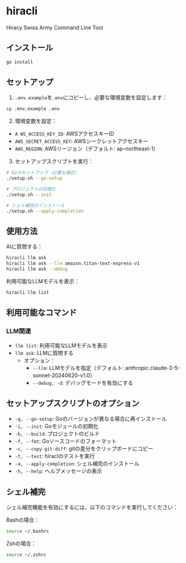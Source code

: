 # hiracli

Hiracy Swiss Army Command Line Tool

## インストール

```bash
go install
```

## セットアップ

1. `.env.example`を`.env`にコピーし、必要な環境変数を設定します：

```bash
cp .env.example .env
```

2. 環境変数を設定：

- `A WS_ACCESS_KEY_ID`: AWSアクセスキーID
- `AWS_SECRET_ACCESS_KEY`: AWSシークレットアクセスキー
- `AWS_REGION`: AWSリージョン（デフォルト: ap-northeast-1）

3. セットアップスクリプトを実行：

```bash
# Goのセットアップ（必要な場合）
./setup.sh --go-setup

# プロジェクトの初期化
./setup.sh --init

# シェル補完のインストール
./setup.sh --apply-completion
```

## 使用方法

AIに質問する：

```bash
hiracli llm ask
hiracli llm ask --llm amazon.titan-text-express-v1
hiracli llm ask --debug
```

利用可能なLLMモデルを表示：

```bash
hiracli llm list
```

## 利用可能なコマンド

### LLM関連

- `llm list`: 利用可能なLLMモデルを表示
- `llm ask`: LLMに質問する
  - オプション：
    - `--llm`: LLMモデルを指定（デフォルト: anthropic.claude-3-5-sonnet-20240620-v1:0）
    - `--debug, -d`: デバッグモードを有効にする

## セットアップスクリプトのオプション

- `-g, --go-setup`: Goのバージョンが異なる場合に再インストール
- `-i, --init`: Goモジュールの初期化
- `-b, --build`: プロジェクトのビルド
- `-f, --fmt`: Goソースコードのフォーマット
- `-c, --copy-git-diff`: gitの差分をクリップボードにコピー
- `-t, --test`: hiraclのテストを実行
- `-a, --apply-completion`: シェル補完のインストール
- `-h, --help`: ヘルプメッセージの表示

## シェル補完

シェル補完機能を有効にするには、以下のコマンドを実行してください：

Bashの場合：

```bash
source ~/.bashrc
```

Zshの場合：

```bash
source ~/.zshrc
```
